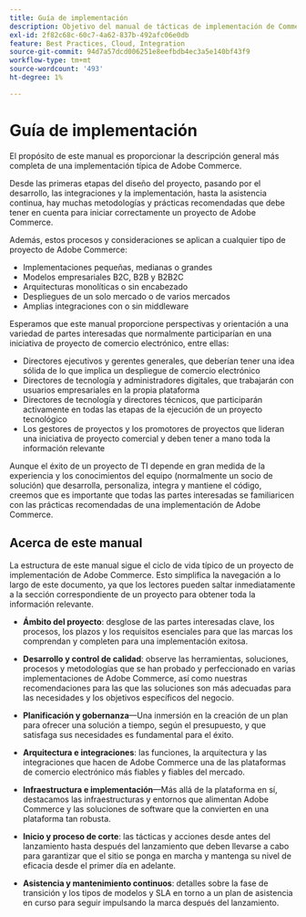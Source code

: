 ```yaml
---
title: Guía de implementación
description: Objetivo del manual de tácticas de implementación de Commerce
exl-id: 2f82c68c-60c7-4a62-837b-492afc06e0db
feature: Best Practices, Cloud, Integration
source-git-commit: 94d7a57dcd006251e8eefbdb4ec3a5e140bf43f9
workflow-type: tm+mt
source-wordcount: '493'
ht-degree: 1%

---
```


# Guía de implementación

El propósito de este manual es proporcionar la descripción general más completa de una implementación típica de Adobe Commerce.

Desde las primeras etapas del diseño del proyecto, pasando por el desarrollo, las integraciones y la implementación, hasta la asistencia continua, hay muchas metodologías y prácticas recomendadas que debe tener en cuenta para iniciar correctamente un proyecto de Adobe Commerce.

Además, estos procesos y consideraciones se aplican a cualquier tipo de proyecto de Adobe Commerce:

- Implementaciones pequeñas, medianas o grandes
- Modelos empresariales B2C, B2B y B2B2C
- Arquitecturas monolíticas o sin encabezado
- Despliegues de un solo mercado o de varios mercados
- Amplias integraciones con o sin middleware

Esperamos que este manual proporcione perspectivas y orientación a una variedad de partes interesadas que normalmente participarían en una iniciativa de proyecto de comercio electrónico, entre ellas:

- Directores ejecutivos y gerentes generales, que deberían tener una idea sólida de lo que implica un despliegue de comercio electrónico
- Directores de tecnología y administradores digitales, que trabajarán con usuarios empresariales en la propia plataforma
- Directores de tecnología y directores técnicos, que participarán activamente en todas las etapas de la ejecución de un proyecto tecnológico
- Los gestores de proyectos y los promotores de proyectos que lideran una iniciativa de proyecto comercial y deben tener a mano toda la información relevante

Aunque el éxito de un proyecto de TI depende en gran medida de la experiencia y los conocimientos del equipo (normalmente un socio de solución) que desarrolla, personaliza, integra y mantiene el código, creemos que es importante que todas las partes interesadas se familiaricen con las prácticas recomendadas de una implementación de Adobe Commerce.

## Acerca de este manual

La estructura de este manual sigue el ciclo de vida típico de un proyecto de implementación de Adobe Commerce. Esto simplifica la navegación a lo largo de este documento, ya que los lectores pueden saltar inmediatamente a la sección correspondiente de un proyecto para obtener toda la información relevante.

- **Ámbito del proyecto**: desglose de las partes interesadas clave, los procesos, los plazos y los requisitos esenciales para que las marcas los comprendan y completen para una implementación exitosa.

- **Desarrollo y control de calidad**: observe las herramientas, soluciones, procesos y metodologías que se han probado y perfeccionado en varias implementaciones de Adobe Commerce, así como nuestras recomendaciones para las que las soluciones son más adecuadas para las necesidades y los objetivos específicos del negocio.

- **Planificación y gobernanza**—Una inmersión en la creación de un plan para ofrecer una solución a tiempo, según el presupuesto, y que satisfaga sus necesidades es fundamental para el éxito.

- **Arquitectura e integraciones**: las funciones, la arquitectura y las integraciones que hacen de Adobe Commerce una de las plataformas de comercio electrónico más fiables y fiables del mercado.

- **Infraestructura e implementación**—Más allá de la plataforma en sí, destacamos las infraestructuras y entornos que alimentan Adobe Commerce y las soluciones de software que la convierten en una plataforma tan robusta.

- **Inicio y proceso de corte**: las tácticas y acciones desde antes del lanzamiento hasta después del lanzamiento que deben llevarse a cabo para garantizar que el sitio se ponga en marcha y mantenga su nivel de eficacia desde el primer día en adelante.

- **Asistencia y mantenimiento continuos**: detalles sobre la fase de transición y los tipos de modelos y SLA en torno a un plan de asistencia en curso para seguir impulsando la marca después del lanzamiento.
